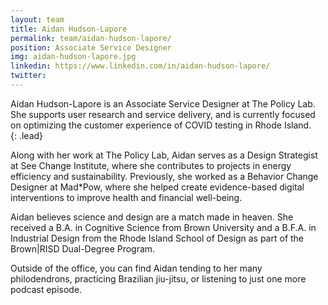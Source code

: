 ```yaml
---
layout: team
title: Aidan Hudson-Lapore
permalink: team/aidan-hudson-lapore/
position: Associate Service Designer
img: aidan-hudson-lapore.jpg
linkedin: https://www.linkedin.com/in/aidan-hudson-lapore/
twitter:
---
```


Aidan Hudson-Lapore is an Associate Service Designer at The Policy Lab. She supports user research and service delivery, and is currently focused on optimizing the customer experience of COVID testing in Rhode Island.  
{: .lead}

Along with her work at The Policy Lab, Aidan serves as a Design Strategist at See Change Institute, where she contributes to projects in energy efficiency and sustainability.  Previously, she worked as a Behavior Change Designer at Mad*Pow, where she helped create evidence-based digital interventions to improve health and financial well-being.

Aidan believes science and design are a match made in heaven. She received a B.A. in Cognitive Science from Brown University and a B.F.A. in Industrial Design from the Rhode Island School of Design as part of the Brown|RISD Dual-Degree Program.

Outside of the office, you can find Aidan tending to her many philodendrons, practicing Brazilian jiu-jitsu, or listening to just one more podcast episode.
